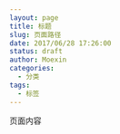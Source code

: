 ```yaml
---
layout: page
title: 标题
slug: 页面路径
date: 2017/06/28 17:26:00
status: draft
author: Moexin
categories: 
  - 分类
tags: 
  - 标签
---
```


页面内容